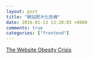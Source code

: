 ```yaml
---
layout: post
title: "網站肥大化危機"
date: 2016-01-13 13:20:03 +0800
comments: true
categories: ["frontend"]
---
```


<!-- more -->

[The Website Obesity Crisis]

[The Website Obesity Crisis]:http://idlewords.com/talks/website_obesity.htm